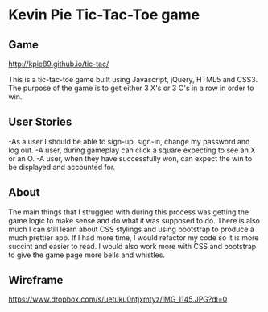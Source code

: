 # Kevin Pie Tic-Tac-Toe game

## Game

http://kpie89.github.io/tic-tac/

This is a tic-tac-toe game built using Javascript, jQuery, HTML5 and CSS3. The purpose of the game is to get either 3 X's or 3 O's in a row in order to win.

## User Stories
-As a user I should be able to sign-up, sign-in, change my password and log out.
-A user, during gameplay can click a square expecting to see an X or an O.
-A user, when they have successfully won, can expect the win to be displayed and accounted for.

## About
The main things that I struggled with during this process was getting the game logic to make sense and do what it was supposed to do.  There is also much I can still learn about CSS stylings and using bootstrap to produce a much prettier app.
If I had more time, I would refactor my code so it is more succint and easier to read. I would also work more with CSS and bootstrap to give the game page more bells and whistles.

## Wireframe

https://www.dropbox.com/s/uetuku0ntjxmtyz/IMG_1145.JPG?dl=0
